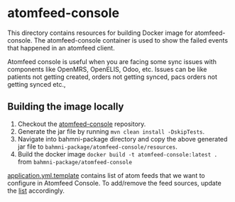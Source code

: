 # atomfeed-console

This directory contains resources for building Docker image for atomfeed-console. The atomfeed-console container is used to show the failed events that happened in an atomfeed client.

Atomfeed console is useful when you are facing some sync issues with components like OpenMRS, OpenELIS, Odoo, etc. Issues can be like patients not getting created, orders not getting synced, pacs orders not getting synced etc.,

## Building the image locally

1. Checkout the [atomfeed-console](https://github.com/ICT4H/atomfeed-console) repository.
2. Generate the jar file by running `mvn clean install -DskipTests`.
3. Navigate into bahmni-package directory and copy the above generated jar file to `bahmni-package/atomfeed-console/resources`.
4. Build the docker image `docker build -t atomfeed-console:latest .` from `bahmni-package/atomfeed-console`

[application.yml.template](resources/application.yml.template) contains list of atom feeds that we want to configure in Atomfeed Console. To add/remove the feed sources, update the [list](resources/application.yml.template#L4) accordingly.
